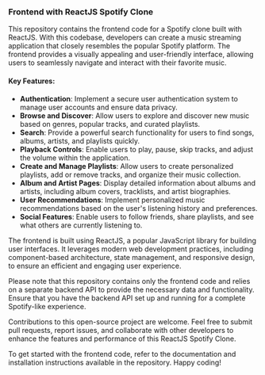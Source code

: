 ### Frontend with ReactJS Spotify Clone

This repository contains the frontend code for a Spotify clone built with ReactJS. With this codebase, developers can create a music streaming application that closely resembles the popular Spotify platform. The frontend provides a visually appealing and user-friendly interface, allowing users to seamlessly navigate and interact with their favorite music.

#### Key Features:
- **Authentication**: Implement a secure user authentication system to manage user accounts and ensure data privacy.
- **Browse and Discover**: Allow users to explore and discover new music based on genres, popular tracks, and curated playlists.
- **Search**: Provide a powerful search functionality for users to find songs, albums, artists, and playlists quickly.
- **Playback Controls**: Enable users to play, pause, skip tracks, and adjust the volume within the application.
- **Create and Manage Playlists**: Allow users to create personalized playlists, add or remove tracks, and organize their music collection.
- **Album and Artist Pages**: Display detailed information about albums and artists, including album covers, tracklists, and artist biographies.
- **User Recommendations**: Implement personalized music recommendations based on the user's listening history and preferences.
- **Social Features**: Enable users to follow friends, share playlists, and see what others are currently listening to.

The frontend is built using ReactJS, a popular JavaScript library for building user interfaces. It leverages modern web development practices, including component-based architecture, state management, and responsive design, to ensure an efficient and engaging user experience.

Please note that this repository contains only the frontend code and relies on a separate backend API to provide the necessary data and functionality. Ensure that you have the backend API set up and running for a complete Spotify-like experience.

Contributions to this open-source project are welcome. Feel free to submit pull requests, report issues, and collaborate with other developers to enhance the features and performance of this ReactJS Spotify Clone.

To get started with the frontend code, refer to the documentation and installation instructions available in the repository. Happy coding!
